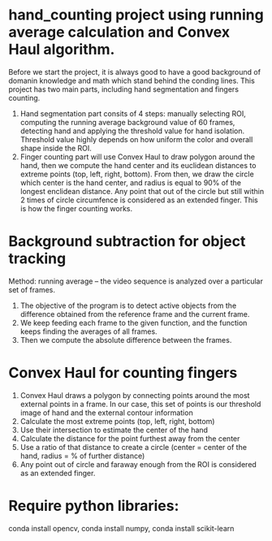 # hand_counting project using running average calculation and Convex Haul algorithm.

Before we start the project, it is always good to have a good background of domanin knowledge and math which stand behind the conding lines. 
This project has two main parts, including hand segmentation and fingers counting. 
1. Hand segmentation part consits of 4 steps: manually selecting ROI, computing the running average background value of 60 frames, detecting hand and applying the threshold value for hand isolation. Threshold value highly depends on how uniform the color and overall shape inside the ROI.
2. Finger counting part will use Convex Haul to draw polygon around the hand, then we compute the hand center and its euclidean distances to extreme points (top, left, right, bottom). From then, we draw the circle which center is the hand center, and radius is equal to 90% of the longest enclidean distance. Any point that out of the circle but still within 2 times of circle circumfence is considered as an extended finger. This is how the finger counting works.

# Background subtraction for object tracking
Method: running average – the video sequence is analyzed over a particular set of frames.
1. The objective of the program is to detect active objects from the difference obtained from the reference frame and the current frame.
2. We keep feeding each frame to the given function, and the function keeps finding the averages of all frames.
3. Then we compute the absolute difference between the frames.

# Convex Haul for counting fingers
1. Convex Haul draws a polygon by connecting points around the most external points in a frame. In our case, this set of points is our threshold image of hand and the external contour information
2. Calculate the most extreme points (top, left, right, bottom)
3. Use their intersection to estimate the center of the hand
4. Calculate the distance for the point furthest away from the center
5. Use a ratio of that distance to create a circle (center = center of the hand, radius = % of further distance)
6. Any point out of circle and faraway enough from the ROI is considered as an extended finger.



# Require python libraries:
conda install opencv, conda install numpy, conda install scikit-learn
